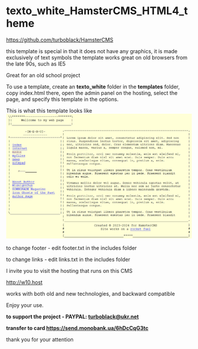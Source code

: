 # texto_white_HamsterCMS_HTML4_theme
https://github.com/turboblack/HamsterCMS

this template is special in that it does not have any graphics, it is made exclusively of text symbols
the template works great on old browsers from the late 90s, such as IE5

Great for an old school project


To use a template, create an **texto_white** folder in the **templates** folder, copy index.html there, open the admin panel on the hosting, select the page, and specify this template in the options.

This is what this template looks like
![this is what theme looks like](https://github.com/turboblack/texto_white_HamsterCMS_HTML4_theme/blob/main/texto_white.png)

to change footer - edit footer.txt in the includes folder

to change links - edit links.txt in the includes folder


I invite you to visit the hosting that runs on this CMS

http://w10.host

works with both old and new technologies, and backward compatible

Enjoy your use.

**to support the project - PAYPAL: turboblack@ukr.net**

**transfer to card https://send.monobank.ua/6hDcCqG3tc**

thank you for your attention
